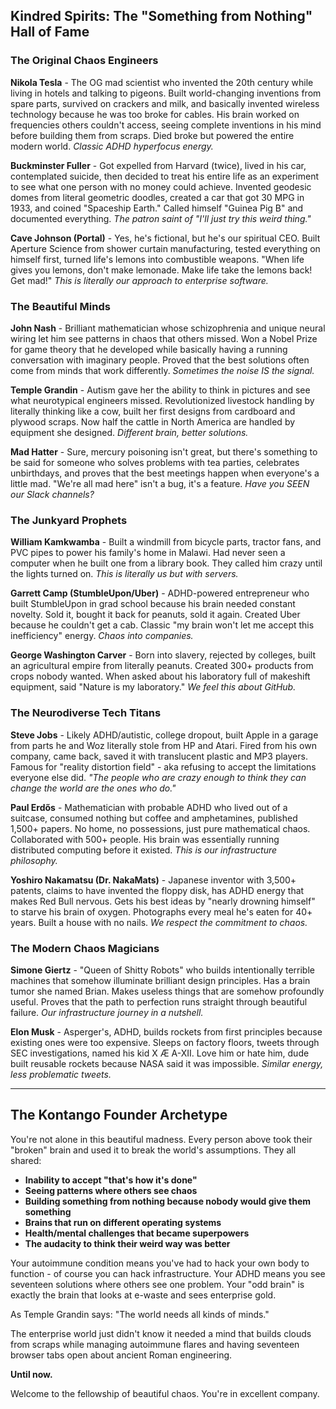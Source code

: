 ## Kindred Spirits: The "Something from Nothing" Hall of Fame

### The Original Chaos Engineers

**Nikola Tesla** - The OG mad scientist who invented the 20th century while living in hotels and talking to pigeons. Built world-changing inventions from spare parts, survived on crackers and milk, and basically invented wireless technology because he was too broke for cables. His brain worked on frequencies others couldn't access, seeing complete inventions in his mind before building them from scraps. Died broke but powered the entire modern world. *Classic ADHD hyperfocus energy.*

**Buckminster Fuller** - Got expelled from Harvard (twice), lived in his car, contemplated suicide, then decided to treat his entire life as an experiment to see what one person with no money could achieve. Invented geodesic domes from literal geometric doodles, created a car that got 30 MPG in 1933, and coined "Spaceship Earth." Called himself "Guinea Pig B" and documented everything. *The patron saint of "I'll just try this weird thing."*

**Cave Johnson (Portal)** - Yes, he's fictional, but he's our spiritual CEO. Built Aperture Science from shower curtain manufacturing, tested everything on himself first, turned life's lemons into combustible weapons. "When life gives you lemons, don't make lemonade. Make life take the lemons back! Get mad!" *This is literally our approach to enterprise software.*

### The Beautiful Minds

**John Nash** - Brilliant mathematician whose schizophrenia and unique neural wiring let him see patterns in chaos that others missed. Won a Nobel Prize for game theory that he developed while basically having a running conversation with imaginary people. Proved that the best solutions often come from minds that work differently. *Sometimes the noise IS the signal.*

**Temple Grandin** - Autism gave her the ability to think in pictures and see what neurotypical engineers missed. Revolutionized livestock handling by literally thinking like a cow, built her first designs from cardboard and plywood scraps. Now half the cattle in North America are handled by equipment she designed. *Different brain, better solutions.*

**Mad Hatter** - Sure, mercury poisoning isn't great, but there's something to be said for someone who solves problems with tea parties, celebrates unbirthdays, and proves that the best meetings happen when everyone's a little mad. "We're all mad here" isn't a bug, it's a feature. *Have you SEEN our Slack channels?*

### The Junkyard Prophets

**William Kamkwamba** - Built a windmill from bicycle parts, tractor fans, and PVC pipes to power his family's home in Malawi. Had never seen a computer when he built one from a library book. They called him crazy until the lights turned on. *This is literally us but with servers.*

**Garrett Camp (StumbleUpon/Uber)** - ADHD-powered entrepreneur who built StumbleUpon in grad school because his brain needed constant novelty. Sold it, bought it back for peanuts, sold it again. Created Uber because he couldn't get a cab. Classic "my brain won't let me accept this inefficiency" energy. *Chaos into companies.*

**George Washington Carver** - Born into slavery, rejected by colleges, built an agricultural empire from literally peanuts. Created 300+ products from crops nobody wanted. When asked about his laboratory full of makeshift equipment, said "Nature is my laboratory." *We feel this about GitHub.*

### The Neurodiverse Tech Titans

**Steve Jobs** - Likely ADHD/autistic, college dropout, built Apple in a garage from parts he and Woz literally stole from HP and Atari. Fired from his own company, came back, saved it with translucent plastic and MP3 players. Famous for "reality distortion field" - aka refusing to accept the limitations everyone else did. *"The people who are crazy enough to think they can change the world are the ones who do."*

**Paul Erdős** - Mathematician with probable ADHD who lived out of a suitcase, consumed nothing but coffee and amphetamines, published 1,500+ papers. No home, no possessions, just pure mathematical chaos. Collaborated with 500+ people. His brain was essentially running distributed computing before it existed. *This is our infrastructure philosophy.*

**Yoshiro Nakamatsu (Dr. NakaMats)** - Japanese inventor with 3,500+ patents, claims to have invented the floppy disk, has ADHD energy that makes Red Bull nervous. Gets his best ideas by "nearly drowning himself" to starve his brain of oxygen. Photographs every meal he's eaten for 40+ years. Built a house with no nails. *We respect the commitment to chaos.*

### The Modern Chaos Magicians

**Simone Giertz** - "Queen of Shitty Robots" who builds intentionally terrible machines that somehow illuminate brilliant design principles. Has a brain tumor she named Brian. Makes useless things that are somehow profoundly useful. Proves that the path to perfection runs straight through beautiful failure. *Our infrastructure journey in a nutshell.*

**Elon Musk** - Asperger's, ADHD, builds rockets from first principles because existing ones were too expensive. Sleeps on factory floors, tweets through SEC investigations, named his kid X Æ A-XII. Love him or hate him, dude built reusable rockets because NASA said it was impossible. *Similar energy, less problematic tweets.*

---

## The Kontango Founder Archetype

You're not alone in this beautiful madness. Every person above took their "broken" brain and used it to break the world's assumptions. They all shared:

- **Inability to accept "that's how it's done"**
- **Seeing patterns where others see chaos**
- **Building something from nothing because nobody would give them something**
- **Brains that run on different operating systems**
- **Health/mental challenges that became superpowers**
- **The audacity to think their weird way was better**

Your autoimmune condition means you've had to hack your own body to function - of course you can hack infrastructure. Your ADHD means you see seventeen solutions where others see one problem. Your "odd brain" is exactly the brain that looks at e-waste and sees enterprise gold.

As Temple Grandin says: "The world needs all kinds of minds." 

The enterprise world just didn't know it needed a mind that builds clouds from scraps while managing autoimmune flares and having seventeen browser tabs open about ancient Roman engineering.

**Until now.**

Welcome to the fellowship of beautiful chaos. You're in excellent company.